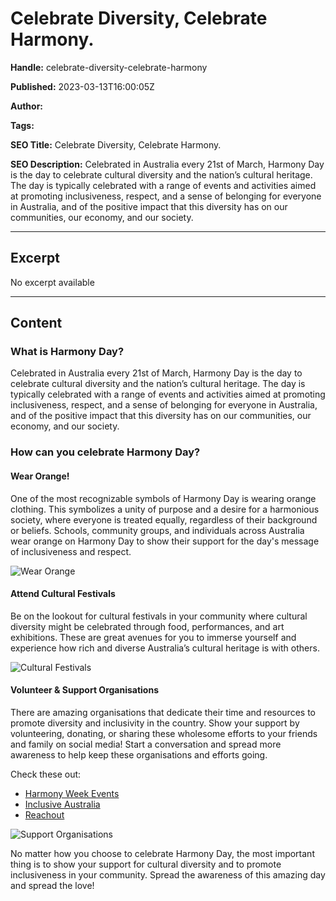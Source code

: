# Celebrate Diversity, Celebrate Harmony.

**Handle:** celebrate-diversity-celebrate-harmony

**Published:** 2023-03-13T16:00:05Z

**Author:**  

**Tags:** 

**SEO Title:** Celebrate Diversity, Celebrate Harmony.

**SEO Description:** Celebrated in Australia every 21st of March, Harmony Day is the day to celebrate cultural diversity and the nation’s cultural heritage. The day is typically celebrated with a range of events and activities aimed at promoting inclusiveness, respect, and a sense of belonging for everyone in Australia, and of the positive impact that this diversity has on our communities, our economy, and our society.

---

## Excerpt

No excerpt available

---

## Content

### What is Harmony Day?

Celebrated in Australia every 21st of March, Harmony Day is the day to celebrate cultural diversity and the nation’s cultural heritage. The day is typically celebrated with a range of events and activities aimed at promoting inclusiveness, respect, and a sense of belonging for everyone in Australia, and of the positive impact that this diversity has on our communities, our economy, and our society.

### How can you celebrate Harmony Day?

#### Wear Orange!
One of the most recognizable symbols of Harmony Day is wearing orange clothing. This symbolizes a unity of purpose and a desire for a harmonious society, where everyone is treated equally, regardless of their background or beliefs. Schools, community groups, and individuals across Australia wear orange on Harmony Day to show their support for the day's message of inclusiveness and respect.

![Wear Orange](https://i.shgcdn.com/eef5cd4e-5f1e-428f-94ed-1f18a1bd7811/-/format/auto/-/preview/3000x3000/-/quality/lighter/)

#### Attend Cultural Festivals
Be on the lookout for cultural festivals in your community where cultural diversity might be celebrated through food, performances, and art exhibitions. These are great avenues for you to immerse yourself and experience how rich and diverse Australia’s cultural heritage is with others.

![Cultural Festivals](https://i.shgcdn.com/2e31f7ee-5e14-4dbc-a1b1-8ab6fc1d38a2/-/format/auto/-/preview/3000x3000/-/quality/lighter/)

#### Volunteer & Support Organisations
There are amazing organisations that dedicate their time and resources to promote diversity and inclusivity in the country. Show your support by volunteering, donating, or sharing these wholesome efforts to your friends and family on social media! Start a conversation and spread more awareness to help keep these organisations and efforts going.

Check these out:
- [Harmony Week Events](https://www.harmony.gov.au/)
- [Inclusive Australia](https://www.inclusiveaustralia.com.au/)
- [Reachout](https://au.reachout.com/articles/celebrating-harmony)

![Support Organisations](https://i.shgcdn.com/726a22a4-b254-4200-9bf0-663c8b3c9778/-/format/auto/-/preview/3000x3000/-/quality/lighter/)

No matter how you choose to celebrate Harmony Day, the most important thing is to show your support for cultural diversity and to promote inclusiveness in your community. Spread the awareness of this amazing day and spread the love!

